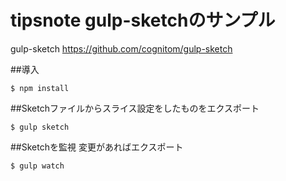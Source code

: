 # tipsnote gulp-sketchのサンプル

gulp-sketch
https://github.com/cognitom/gulp-sketch

##導入

```
$ npm install

```

##Sketchファイルからスライス設定をしたものをエクスポート

```
$ gulp sketch

```

##Sketchを監視 変更があればエクスポート

```
$ gulp watch

```
